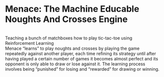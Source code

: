 # Menace: The Machine Educable Noughts And Crosses Engine
<br />
Teaching a bunch of matchboxes how to play tic-tac-toe using Reinforcement Learning
<br />
Menace “learns” to play noughts and crosses by playing the game repeatedly against another player, each time refining its strategy until 
after having played a certain number of games it becomes almost perfect and its opponent is only able to draw or lose against it. The 
learning process involves being “punished” for losing and “rewarded” for drawing or winning.
